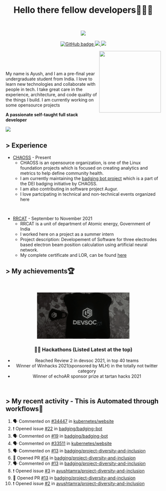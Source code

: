 <h1 align='center'>
  Hello there fellow developers👨🏻‍💻
</h1>

<!-- <img align='right' src="https://media.giphy.com/media/M9gbBd9nbDrOTu1Mqx/giphy.gif" width="230"> -->

<br>
<p align="center">
  <a href="https://github.com/DenverCoder1/readme-typing-svg"><img src="https://readme-typing-svg.herokuapp.com?center=true&lines=My+name+is+Ayush!;I+am+a+Full+stack+web+developer;Contributing+to+opensource"></a>
</p>

<p align="center">
  <a href="https://github.com/ayushtamra">
    <img src="https://img.shields.io/badge/GitHub-100000?style=for-the-badge&logo=github&logoColor=white" alt="GitHub badge" />
  </a>
  <a href="http://twitter.com/ayush_tamra">
    <img src="https://img.shields.io/badge/Twitter-1DA1F2?style=for-the-badge&logo=twitter&logoColor=white" />
  </a>
  <a href="https://www.linkedin.com/in/ayush-tamra-1058531b2/">
    <img src="https://img.shields.io/badge/LinkedIn-0077B5?style=for-the-badge&logo=linkedin&logoColor=white" />
  </a>
</p>



<img align='right' src="https://user-images.githubusercontent.com/39908472/147855320-9b7143fc-d931-4810-b16f-174cd761f993.png" height="200" width="200">
<br />
<br />
<br />


<p>My name is Ayush, and I am a pre-final year undergraduate student from India. I love to learn new technologies and collaborate with people in tech. I take great care in the experience, architecture, and code quality of the things I build. I am currently working on some opensource projects</p>

<b>A passionate self-taught full stack developer</b>



<a href="https://github.com/404"><img src="https://user-images.githubusercontent.com/73097560/115834477-dbab4500-a447-11eb-908a-139a6edaec5c.gif"></a>

<!-- <h2 align="center">Download My resume</h2>
<p align="center">
    <a href="Ayush Tamra Resume.pdf" download="Ayush Tamra Resume">
        <img src="https://img.shields.io/badge/Ayush's-Resume-brightgreen"/>
    </a>
</p> -->

## > Experience 
 - [CHAOSS](https://chaoss.community/) - Present
    - CHAOSS is an opensource organization, is one of the Linux foundation projects which is focused on creating
analytics and metrics to help define community health.
    - I am currently maintaining the [badging bot project](https://github.com/badging/badging-bot) which is a part of the DEI badging initiative by CHAOSS.
    - I am also contributing in software project Augur.
    - I love partcipating in technical and non-technical events organized here

<br>

 - [RRCAT](https://www.rrcat.gov.in/index_eng.html) - September to November 2021
    - RRCAT is a unit of department of Atomic energy, Government of India
    - I worked here on a project as a summer intern
    - Project description: Developement of Software for three electrodes based electron beam position calculation using artificial neural network.
    - My complete certificate and LOR, can be found [here](https://drive.google.com/drive/folders/1I6FldO3LAu-j8NcM8VPc0DgVJnPVRzA3?usp=sharing)

<!-- <h2 align="center">My Github stats</h2> -->

<!-- <p>
    <img src="https://github-readme-stats.vercel.app/api?username=ayushtamra&include_all_commits=true&count_private=true&show_icons=true&line_height=20&title_color=7A7ADB&icon_color=2234AE&text_color=D3D3D3&bg_color=0,000000,130F40" alt="Ayush Tamra's Github Stats"/>
   <img src="https://github-readme-stats.vercel.app/api?username=ayushtamra&line_height=20&show_icons=true&theme=default" alt="Ayush Tamra's Github Stats" height="165" width="480"/>
   <img src="https://github-readme-stats.vercel.app/api/top-langs/?username=ayushtamra&layout=compact" alt="Ayush Tamra's Github Stats" height="162" width="350"/>
</p> -->

<!-- <p align="right">
    <img src="https://github-readme-stats.vercel.app/api/top-langs/?username=anuraghazra&layout=compact" alt="Ayush Tamra's Github Stats"/>
</p>

<p align="center">
  <img src="https://github-readme-stats.vercel.app/api/top-langs/?username=ayushtamra" alt="Smiley face">
</p> -->


<!-- <h2 align="center">My Devpost achievments</h2>

<p>
  <img src="https://idemoed.vercel.app/api/wall?events=winhacks-2021&type=png"/><br>
  <a href="">Winhacks2021</a>

  <img src="https://idemoed.vercel.app/api/wall?events=winhacks-2021&type=png"/><br>
  <a href="">Winhacks2021</a>
</p> -->




<!-- <h2 align="center">🏆 My achievments</h2> -->
## > My achievements🏆
<br>
<p align="center">
  <img src="swags.gif" height="150" width="300">
</p>
<h3 align="center">👨‍💻 Hackathons (Listed Latest at the top)</h3>
  <ul align="center">
    <li>Reached Review 2 in devsoc 2021, in top 40 teams</li>
    <li>Winner of Winhacks 2021(sponsored by MLH) in the totally not twitter category </li>
    <li>Winner of echoAR sponsor prize at tartan hacks 2021</li>
  </ul>

<br>



<!-- <h2 align="center"> ⚡ Fun fact </h2>
    
<h3 align="center"> Everyone is a newbie. So don't worry just keep patience and keep hustling</h3> -->


## > My recent activity - This is Automated through workflows🤖
<!--START_SECTION:activity-->
1. 🗣 Commented on [#34447](https://github.com/kubernetes/website/issues/34447) in [kubernetes/website](https://github.com/kubernetes/website)
2. ❗️ Opened issue [#22](https://github.com/badging/badging-bot/issues/22) in [badging/badging-bot](https://github.com/badging/badging-bot)
3. 🗣 Commented on [#19](https://github.com/badging/badging-bot/issues/19) in [badging/badging-bot](https://github.com/badging/badging-bot)
4. 🗣 Commented on [#33511](https://github.com/kubernetes/website/issues/33511) in [kubernetes/website](https://github.com/kubernetes/website)
5. 🗣 Commented on [#13](https://github.com/badging/project-diversity-and-inclusion/issues/13) in [badging/project-diversity-and-inclusion](https://github.com/badging/project-diversity-and-inclusion)
6. 💪 Opened PR [#14](https://github.com/badging/project-diversity-and-inclusion/pull/14) in [badging/project-diversity-and-inclusion](https://github.com/badging/project-diversity-and-inclusion)
7. 🗣 Commented on [#13](https://github.com/badging/project-diversity-and-inclusion/issues/13) in [badging/project-diversity-and-inclusion](https://github.com/badging/project-diversity-and-inclusion)
8. ❗️ Opened issue [#3](https://github.com/ayushtamra/project-diversity-and-inclusion/issues/3) in [ayushtamra/project-diversity-and-inclusion](https://github.com/ayushtamra/project-diversity-and-inclusion)
9. 💪 Opened PR [#13](https://github.com/badging/project-diversity-and-inclusion/pull/13) in [badging/project-diversity-and-inclusion](https://github.com/badging/project-diversity-and-inclusion)
10. ❗️ Opened issue [#2](https://github.com/ayushtamra/project-diversity-and-inclusion/issues/2) in [ayushtamra/project-diversity-and-inclusion](https://github.com/ayushtamra/project-diversity-and-inclusion)
<!--END_SECTION:activity-->